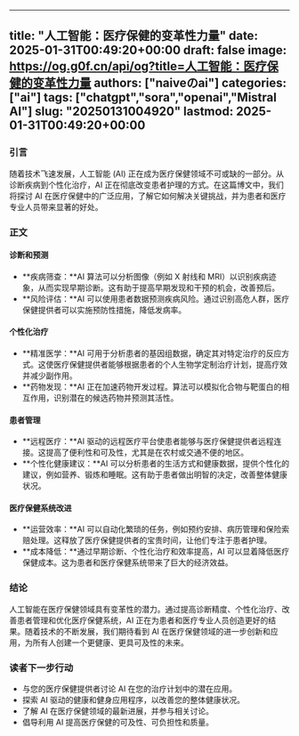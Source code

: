 
---
title: "人工智能：医疗保健的变革性力量"
date: 2025-01-31T00:49:20+00:00
draft: false
image: https://og.g0f.cn/api/og?title=人工智能：医疗保健的变革性力量
authors: ["naiveのai"]
categories: ["ai"]
tags: ["chatgpt","sora","openai","Mistral AI"]
slug: "20250131004920"
lastmod: 2025-01-31T00:49:20+00:00
---
### 引言

随着技术飞速发展，人工智能 (AI) 正在成为医疗保健领域不可或缺的一部分。从诊断疾病到个性化治疗，AI 正在彻底改变患者护理的方式。在这篇博文中，我们将探讨 AI 在医疗保健中的广泛应用，了解它如何解决关键挑战，并为患者和医疗专业人员带来显著的好处。

### 正文

#### 诊断和预测

* **疾病筛查：**AI 算法可以分析图像（例如 X 射线和 MRI）以识别疾病迹象，从而实现早期诊断。这有助于提高早期发现和干预的机会，改善预后。
* **风险评估：**AI 可以使用患者数据预测疾病风险。通过识别高危人群，医疗保健提供者可以实施预防性措施，降低发病率。

#### 个性化治疗

* **精准医学：**AI 可用于分析患者的基因组数据，确定其对特定治疗的反应方式。这使医疗保健提供者能够根据患者的个人生物学定制治疗计划，提高疗效并减少副作用。
* **药物发现：**AI 正在加速药物开发过程。算法可以模拟化合物与靶蛋白的相互作用，识别潜在的候选药物并预测其活性。

#### 患者管理

* **远程医疗：**AI 驱动的远程医疗平台使患者能够与医疗保健提供者远程连接。这提高了便利性和可及性，尤其是在农村或交通不便的地区。
* **个性化健康建议：**AI 可以分析患者的生活方式和健康数据，提供个性化的建议，例如营养、锻炼和睡眠。这有助于患者做出明智的决定，改善整体健康状况。

#### 医疗保健系统改进

* **运营效率：**AI 可以自动化繁琐的任务，例如预约安排、病历管理和保险索赔处理。这释放了医疗保健提供者的宝贵时间，让他们专注于患者护理。
* **成本降低：**通过早期诊断、个性化治疗和效率提高，AI 可以显着降低医疗保健成本。这为患者和医疗保健系统带来了巨大的经济效益。

### 结论

人工智能在医疗保健领域具有变革性的潜力。通过提高诊断精度、个性化治疗、改善患者管理和优化医疗保健系统，AI 正在为患者和医疗专业人员创造更好的结果。随着技术的不断发展，我们期待看到 AI 在医疗保健领域的进一步创新和应用，为所有人创建一个更健康、更具可及性的未来。

### 读者下一步行动

* 与您的医疗保健提供者讨论 AI 在您的治疗计划中的潜在应用。
* 探索 AI 驱动的健康和健身应用程序，以改善您的整体健康状况。
* 了解 AI 在医疗保健领域的最新进展，并参与相关讨论。
* 倡导利用 AI 提高医疗保健的可及性、可负担性和质量。